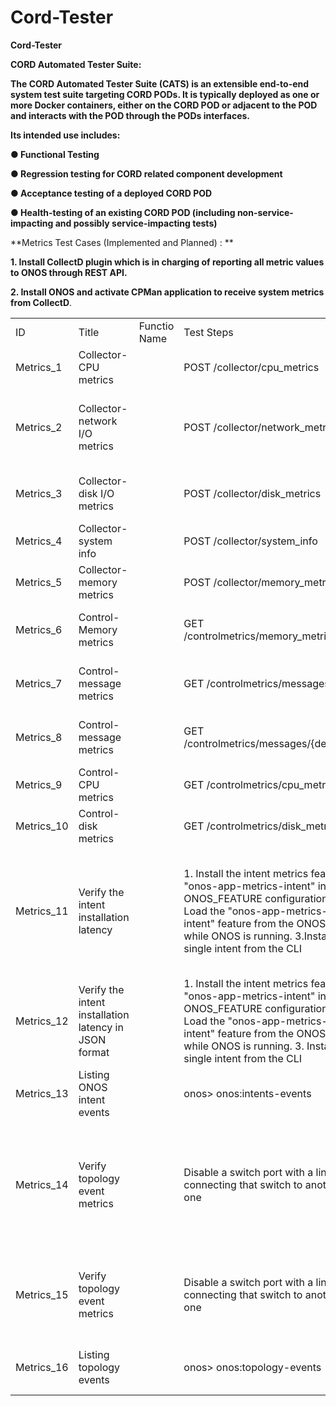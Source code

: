 # **Cord-Tester**

**Cord-Tester**



**CORD Automated Tester Suite:**

**The CORD Automated Tester Suite (CATS) is an extensible end-to-end system test suite targeting CORD PODs. It is typically deployed as one or more Docker containers, either on the CORD POD or adjacent to the POD and interacts with the POD through the PODs interfaces.**

**Its intended use includes:**

**● Functional Testing**

**● Regression testing for CORD related component development**

**● Acceptance testing of a deployed CORD POD**

**● Health-testing of an existing CORD POD (including non-service-impacting and possibly service-impacting tests)**

**Metrics Test Cases (Implemented and Planned) : **


**1. Install CollectD plugin which is in charging of reporting all metric values to ONOS through REST API.**

**2. Install ONOS and activate CPMan application to receive system metrics from CollectD**.

<table>
  <tr>
    <td>ID</td>
    <td>Title</td>
    <td>Functio Name</td>
    <td>Test Steps</td>
    <td>Expected Result</td>
    <td>Actual Result</td>
  </tr>
  <tr>
    <td>Metrics_1</td>
    <td>Collector- CPU metrics</td>
    <td></td>
    <td>POST /collector/cpu_metrics</td>
    <td>Collects CPU metrics</td>
    <td></td>
  </tr>
  <tr>
    <td>Metrics_2</td>
    <td>Collector- network I/O metrics</td>
    <td></td>
    <td>POST /collector/network_metrics</td>
    <td>Collects network I/O metrics include in/out-bound packets/bytes statistics</td>
    <td></td>
  </tr>
  <tr>
    <td>Metrics_3</td>
    <td>Collector-disk I/O metrics</td>
    <td></td>
    <td>POST /collector/disk_metrics</td>
    <td>Collects disk I/O metrics include read and write bytes</td>
    <td></td>
  </tr>
  <tr>
    <td>Metrics_4</td>
    <td>Collector-system info</td>
    <td></td>
    <td>POST /collector/system_info</td>
    <td>Collects system information</td>
    <td></td>
  </tr>
  <tr>
    <td>Metrics_5</td>
    <td>Collector-memory metrics</td>
    <td></td>
    <td>POST /collector/memory_metrics</td>
    <td>Collects memory metrics</td>
    <td></td>
  </tr>
  <tr>
    <td>Metrics_6</td>
    <td>Control-Memory metrics</td>
    <td></td>
    <td>GET /controlmetrics/memory_metrics</td>
    <td>List memory metrics of all network resources</td>
    <td></td>
  </tr>
  <tr>
    <td>Metrics_7</td>
    <td>Control-message metrics</td>
    <td></td>
    <td>GET /controlmetrics/messages</td>
    <td>List control message metrics of all devices</td>
    <td></td>
  </tr>
  <tr>
    <td>Metrics_8</td>
    <td>Control-message metrics</td>
    <td></td>
    <td>GET /controlmetrics/messages/{deviceId}</td>
    <td>List control message metrics of a given device</td>
    <td></td>
  </tr>
  <tr>
    <td>Metrics_9</td>
    <td>Control-CPU metrics</td>
    <td></td>
    <td>GET /controlmetrics/cpu_metrics</td>
    <td>List CPU metrics</td>
    <td></td>
  </tr>
  <tr>
    <td>Metrics_10</td>
    <td>Control-disk metrics</td>
    <td></td>
    <td>GET /controlmetrics/disk_metrics</td>
    <td>List disk metrics of all disk resources</td>
    <td></td>
  </tr>
  <tr>
    <td>Metrics_11</td>
    <td>Verify the intent installation latency</td>
    <td></td>
    <td>1. Install the intent metrics feature by  "onos-app-metrics-intent" in the ONOS_FEATURE configuration list.
2. Load the "onos-app-metrics-intent" feature from the ONOS CLI while ONOS is running.                                      3.Install a single intent from the CLI
 </td>
    <td>Command :
onos:intents-events-metrics
Should show the detailed information of all the event rate and the last event timestamp</td>
    <td></td>
  </tr>
  <tr>
    <td>Metrics_12</td>
    <td>Verify the intent installation latency in JSON format</td>
    <td></td>
    <td>1. Install the intent metrics feature by  "onos-app-metrics-intent" in the ONOS_FEATURE configuration list.
2. Load the "onos-app-metrics-intent" feature from the ONOS CLI while ONOS is running.
3. Install a single intent from the CLI</td>
    <td>Command :
onos:intents-events-metrics --json
Should show the information in json format.</td>
    <td></td>
  </tr>
  <tr>
    <td>Metrics_13</td>
    <td>Listing ONOS intent events</td>
    <td></td>
    <td>onos> onos:intents-events</td>
    <td>It should list 100 intent related events.</td>
    <td></td>
  </tr>
  <tr>
    <td>Metrics_14</td>
    <td>Verify topology event metrics</td>
    <td></td>
    <td>Disable a switch port with a link connecting that switch to another one</td>
    <td>Command :
onos:topology-events-metrics
Should show the detailed information of all the event rate and the last event timestamp</td>
    <td></td>
  </tr>
  <tr>
    <td>Metrics_15</td>
    <td>Verify topology event metrics</td>
    <td></td>
    <td>Disable a switch port with a link connecting that switch to another one</td>
    <td>Command :
onos:topology-events-metrics --json
Should show the information in json format.</td>
    <td></td>
  </tr>
  <tr>
    <td>Metrics_16</td>
    <td>Listing topology events</td>
    <td></td>
    <td>onos> onos:topology-events</td>
    <td>This should list last 100 topology events.</td>
    <td></td>
  </tr>
</table>
